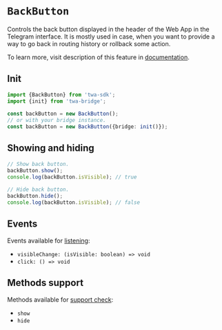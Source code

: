 # `BackButton`

Controls the back button displayed in the header of the Web App in the
Telegram interface. It is mostly used in case, when you want to provide a way to
go back in routing history or rollback some action.

To learn more, visit description of this feature
in [documentation](../../../features/back-button).

## Init

```typescript  
import {BackButton} from 'twa-sdk';  
import {init} from 'twa-bridge';  
  
const backButton = new BackButton();  
// or with your bridge instance.  
const backButton = new BackButton({bridge: init()});  
```  

## Showing and hiding

```typescript  
// Show back button.  
backButton.show();  
console.log(backButton.isVisible); // true  
  
// Hide back button.  
backButton.hide();  
console.log(backButton.isVisible); // false  
```  

## Events

Events available for [listening](../about#events):

- `visibleChange: (isVisible: boolean) => void`
- `click: () => void`

## Methods support

Methods available for [support check](../about#methods-support):

- `show`
- `hide`  